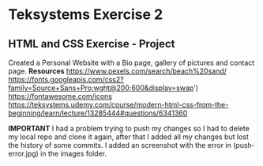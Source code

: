 # Teksystems Exercise 2
## HTML and CSS Exercise - Project
Created a Personal Website with a Bio page, gallery of pictures and contact page.
**Resources**
https://www.pexels.com/search/beach%20sand/
https://fonts.googleapis.com/css2?family=Source+Sans+Pro:wght@200;600&display=swap')
https://fontawesome.com/icons
https://teksystems.udemy.com/course/modern-html-css-from-the-beginning/learn/lecture/13285444#questions/6341360

**IMPORTANT**
I had a problem trying to push my changes so I had to delete my local repo and clone it again, after that I added all my changes but lost the history of some commits.
I added an screenshot with the error in (push-error.jpg) in the images folder.